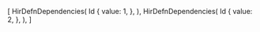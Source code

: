[
    HirDefnDependencies(
        Id {
            value: 1,
        },
    ),
    HirDefnDependencies(
        Id {
            value: 2,
        },
    ),
]